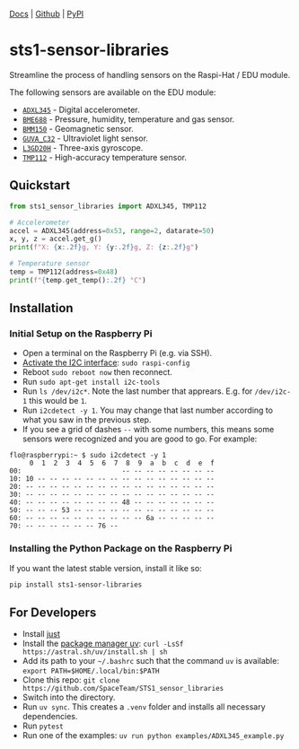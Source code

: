 [Docs](https://spaceteam.github.io/STS1_sensor_libraries/) | [Github](https://github.com/SpaceTeam/STS1_sensor_libraries) | [PyPI](https://pypi.org/project/sts1-sensor-libraries/)

# sts1-sensor-libraries

Streamline the process of handling sensors on the Raspi-Hat / EDU module.

The following sensors are available on the EDU module:
* [`ADXL345`](https://www.analog.com/en/products/adxl345.html) - Digital accelerometer.
* [`BME688`](https://www.bosch-sensortec.com/products/environmental-sensors/gas-sensors/bme688/) - Pressure, humidity, temperature and gas sensor.
* [`BMM150`](https://www.bosch-sensortec.com/products/motion-sensors/magnetometers/bmm150/) - Geomagnetic sensor.
* [`GUVA_C32`](https://www.digikey.de/de/products/detail/genicom-co-ltd/GUVA-C32SM/9960949) - Ultraviolet light sensor.
* [`L3GD20H`](https://www.pololu.com/file/0J731/L3GD20H.pdf) - Three-axis gyroscope.
* [`TMP112`](https://www.ti.com/product/TMP112) - High-accuracy temperature sensor.

## Quickstart

```python
from sts1_sensor_libraries import ADXL345, TMP112

# Accelerometer
accel = ADXL345(address=0x53, range=2, datarate=50)
x, y, z = accel.get_g()
print(f"X: {x:.2f}g, Y: {y:.2f}g, Z: {z:.2f}g")

# Temperature sensor
temp = TMP112(address=0x48)
print(f"{temp.get_temp():.2f} °C")
```

## Installation

### Initial Setup on the Raspberry Pi

* Open a terminal on the Raspberry Pi (e.g. via SSH).
* [Activate the I2C interface](https://www.raspberrypi-spy.co.uk/2014/11/enabling-the-i2c-interface-on-the-raspberry-pi/): `sudo raspi-config`
* Reboot `sudo reboot now` then reconnect.
* Run `sudo apt-get install i2c-tools`
* Run `ls /dev/i2c*`. Note the last number that apprears. E.g. for `/dev/i2c-1` this would be `1`.
* Run `i2cdetect -y 1`. You may change that last number according to what you saw in the previous step.
* If you see a grid of dashes `--` with some numbers, this means some sensors were recognized and you are good to go. For example:
```
flo@raspberrypi:~ $ sudo i2cdetect -y 1
     0  1  2  3  4  5  6  7  8  9  a  b  c  d  e  f
00:                         -- -- -- -- -- -- -- --
10: 10 -- -- -- -- -- -- -- -- -- -- -- -- -- -- --
20: -- -- -- -- -- -- -- -- -- -- -- -- -- -- -- --
30: -- -- -- -- -- -- -- -- -- -- -- -- -- -- -- --
40: -- -- -- -- -- -- -- -- 48 -- -- -- -- -- -- --
50: -- -- -- 53 -- -- -- -- -- -- -- -- -- -- -- --
60: -- -- -- -- -- -- -- -- -- -- 6a -- -- -- -- --
70: -- -- -- -- -- -- 76 --
```

### Installing the Python Package on the Raspberry Pi

If you want the latest stable version, install it like so:
```bash
pip install sts1-sensor-libraries
```

## For Developers

* Install [just](https://github.com/casey/just?tab=readme-ov-file#pre-built-binaries)
* Install the [package manager uv](https://docs.astral.sh/uv/getting-started/installation/): `curl -LsSf https://astral.sh/uv/install.sh | sh`
* Add its path to your `~/.bashrc` such that the command `uv` is available: `export PATH=$HOME/.local/bin:$PATH`
* Clone this repo: `git clone https://github.com/SpaceTeam/STS1_sensor_libraries`
* Switch into the directory.
* Run `uv sync`. This creates a `.venv` folder and installs all necessary dependencies.
* Run `pytest`
* Run one of the examples: `uv run python examples/ADXL345_example.py`